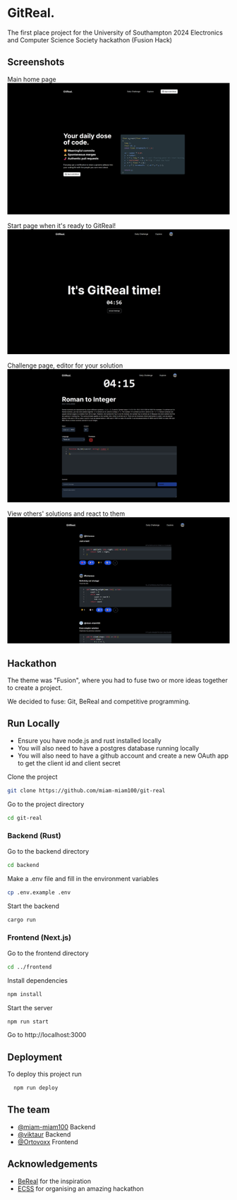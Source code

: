 
# GitReal.

The first place project for the University of Southampton 2024 Electronics and Computer Science Society hackathon (Fusion Hack)

## Screenshots

Main home page
![Main page](./images/main%20page.png)

Start page when it's ready to GitReal!
![Ready to start page](./images/ready%20page.png)

Challenge page, editor for your solution
![Challenge page](./images/challenge%20page.png)

View others' solutions and react to them
![Explore page](./images/explore%20page.png)

## Hackathon

The theme was "Fusion", where you had to fuse two or more ideas together to create a project.

We decided to fuse: Git, BeReal and competitive programming.

## Run Locally

- Ensure you have node.js and rust installed locally
- You will also need to have a postgres database running locally
- You will also need to have a github account and create a new OAuth app to get the client id and client secret

Clone the project

```bash
git clone https://github.com/miam-miam100/git-real
```

Go to the project directory

```bash
cd git-real
```

### Backend (Rust)

Go to the backend directory

```bash
cd backend
```

Make a .env file and fill in the environment variables 

```bash
cp .env.example .env
```

Start the backend

```bash
cargo run
```

### Frontend (Next.js)

Go to the frontend directory

```bash
cd ../frontend
```

Install dependencies

```bash
npm install
```

Start the server

```bash
npm run start
```

Go to http://localhost:3000

## Deployment

To deploy this project run

```bash
  npm run deploy
```

## The team

- [@miam-miam100](https://github.com/miam-miam100) Backend
- [@viktaur](https://github.com/viktaur) Backend
- [@Ortovoxx](https://github.com/Ortovoxx) Frontend


## Acknowledgements

 - [BeReal](https://bereal.com/en/) for the inspiration
 - [ECSS](https://society.ecs.soton.ac.uk/) for organising an amazing hackathon
